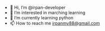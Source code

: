 - 👋 Hi, I’m @irpan-developer
- 👀 I’m interested in marching learning
- 🌱 I’m currently learning python
- 📫 How to reach me irpanmy88@gmail.com

<!---
irpan-developer/irpan-developer is a ✨ special ✨ repository because its `README.md` (this file) appears on your GitHub profile.
You can click the Preview link to take a look at your changes.
--->
